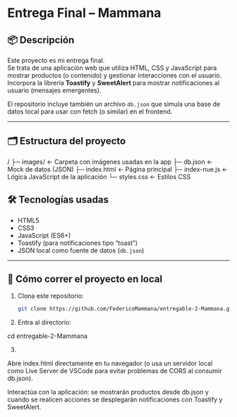 # Entrega Final – Mammana

## 📦 Descripción

Este proyecto es mi entrega final.  
Se trata de una aplicación web que utiliza HTML, CSS y JavaScript para mostrar productos (o contenido) y gestionar interacciones con el usuario.  
Incorpora la librería **Toastify** y **SweetAlert** para mostrar notificaciones al usuario (mensajes emergentes).

El repositorio incluye también un archivo `db.json` que simula una base de datos local para usar con fetch (o similar) en el frontend.

---

## 🗂 Estructura del proyecto


/
├─ images/ ← Carpeta con imágenes usadas en la app
├─ db.json ← Mock de datos (JSON)
├─ index.html ← Página principal
├─ index-nue.js ← Lógica JavaScript de la aplicación
└─ styles.css ← Estilos CSS

## 🛠 Tecnologías usadas

- HTML5  
- CSS3  
- JavaScript (ES6+)  
- Toastify (para notificaciones tipo “toast”)  
- JSON local como fuente de datos (`db.json`)

---

## 🚀 Cómo correr el proyecto en local

1. Clona este repositorio:

   ```bash
   git clone https://github.com/FedericoMammana/entregable-2-Mammana.git
2.
   Entra al directorio:

cd entregable-2-Mammana

3.
Abre index.html directamente en tu navegador (o usa un servidor local como Live Server de VSCode para evitar problemas de CORS al consumir db.json).

Interactúa con la aplicación: se mostrarán productos desde db.json y cuando se realicen acciones se desplegarán notificaciones con Toastify y SweetAlert.
